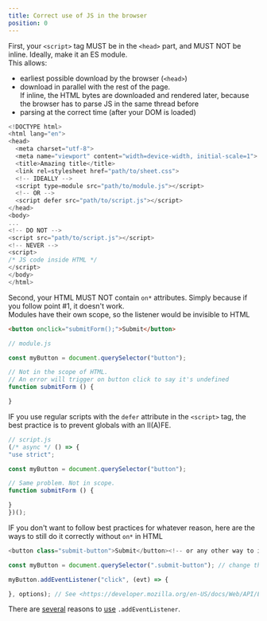 ```yaml
---
title: Correct use of JS in the browser
position: 0
---
```


First, your `<script>` tag MUST be in the `<head>` part, and MUST NOT be inline. Ideally, make it an ES module.  
This allows:
- earliest possible download by the browser (`<head>`)
- download in parallel with the rest of the page.  
  If inline, the HTML bytes are downloaded and rendered later, because the browser has to parse JS in the same thread before
- parsing at the correct time (after your DOM is loaded)
```js
<!DOCTYPE html>
<html lang="en">
<head>
  <meta charset="utf-8">
  <meta name="viewport" content="width=device-width, initial-scale=1">
  <title>Amazing title</title>
  <link rel=stylesheet href="path/to/sheet.css">
  <!-- IDEALLY -->
  <script type=module src="path/to/module.js"></script>
  <!-- OR -->
  <script defer src="path/to/script.js"></script>
</head>
<body>
...
<!-- DO NOT -->
<script src="path/to/script.js"></script>
<!-- NEVER -->
<script>
/* JS code inside HTML */
</script>
</body>
</html>
```

Second, your HTML MUST NOT contain `on*` attributes. Simply because if you follow point #1, it doesn't work.  
Modules have their own scope, so the listener would be invisible to HTML
```html
<button onclick="submitForm();">Submit</button>
```
```js
// module.js

const myButton = document.querySelector("button");

// Not in the scope of HTML.
// An error will trigger on button click to say it's undefined
function submitForm () {

}
```
IF you use regular scripts with the `defer` attribute in the `<script>` tag, the best practice is to prevent globals with an II(A)FE.
```js
// script.js
(/* async */ () => {
"use strict";

const myButton = document.querySelector("button");

// Same problem. Not in scope.
function submitForm () {

}
})();
```
IF you don't want to follow best practices for whatever reason, here are the ways to still do it correctly without `on*` in HTML
```js
<button class="submit-button">Submit</button><!-- or any other way to identify the element -->
```
```js
const myButton = document.querySelector(".submit-button"); // change the selector accordingly

myButton.addEventListener("click", (evt) => {

}, options); // See <https://developer.mozilla.org/en-US/docs/Web/API/EventTarget/addEventListener#parameters> for the `options` argument
```
There are [several](<https://developer.mozilla.org/en-US/docs/Web/API/EventTarget/addEventListener#why_use_addeventlistener>) reasons to [use](<https://javascript.info/introduction-browser-events#addeventlistener>) `.addEventListener`.
